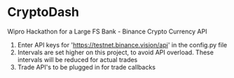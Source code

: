 # CryptoDash
Wipro Hackathon for a Large FS Bank - Binance Crypto Currency API 

1. Enter API keys for 'https://testnet.binance.vision/api' in the config.py file
2. Intervals are set higher on this project, to avoid API overload. These intervals will be reduced for actual trades
3. Trade API's to be plugged in for trade callbacks